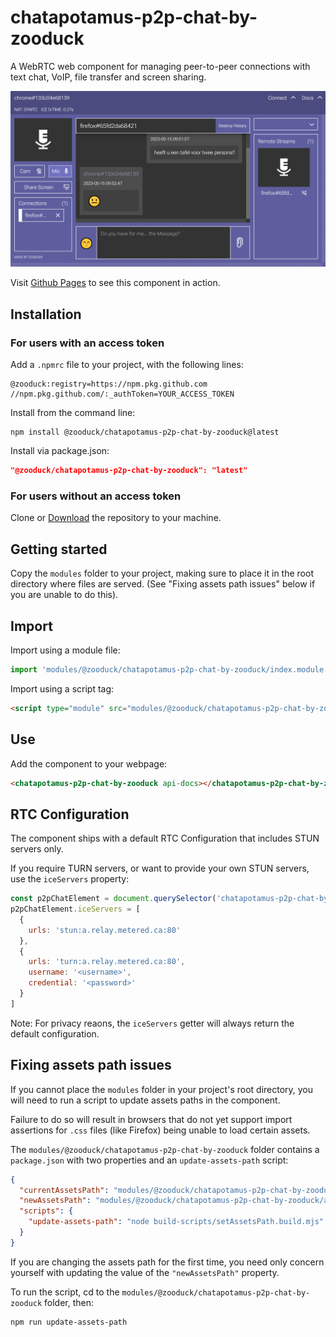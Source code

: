 # chatapotamus-p2p-chat-by-zooduck

A WebRTC web component for managing peer-to-peer connections with text chat, VoIP, file transfer and screen sharing.

![screenshot.png](https://raw.githubusercontent.com/zooduck/chatapotamus-p2p-chat-by-zooduck/master/screenshot.png)

Visit [Github Pages](https://zooduck.github.io/chatapotamus-p2p-chat-by-zooduck/) to see this component in action.

## Installation

### For users with an access token

Add a `.npmrc` file to your project, with the following lines:

```text
@zooduck:registry=https://npm.pkg.github.com
//npm.pkg.github.com/:_authToken=YOUR_ACCESS_TOKEN
```

Install from the command line:

```node
npm install @zooduck/chatapotamus-p2p-chat-by-zooduck@latest
```

Install via package.json:

```json
"@zooduck/chatapotamus-p2p-chat-by-zooduck": "latest"
```

### For users without an access token

Clone or [Download](https://github.com/zooduck/chatapotamus-p2p-chat-by-zooduck/archive/refs/heads/master.zip) the repository to your machine.

## Getting started

Copy the `modules` folder to your project, making sure to place it in the root directory where files are served. (See "Fixing assets path issues" below if you are unable to do this).

## Import

Import using a module file:

```javascript
import 'modules/@zooduck/chatapotamus-p2p-chat-by-zooduck/index.module.js'
```

Import using a script tag:

```html
<script type="module" src="modules/@zooduck/chatapotamus-p2p-chat-by-zooduck/index.module.js"></script>
```

## Use

Add the component to your webpage:

```html
<chatapotamus-p2p-chat-by-zooduck api-docs></chatapotamus-p2p-chat-by-zooduck>
```

## RTC Configuration

The component ships with a default RTC Configuration that includes STUN servers only.

If you require TURN servers, or want to provide your own STUN servers, use the `iceServers` property:

```javascript
const p2pChatElement = document.querySelector('chatapotamus-p2p-chat-by-zooduck')
p2pChatElement.iceServers = [
  {
    urls: 'stun:a.relay.metered.ca:80'
  },
  {
    urls: 'turn:a.relay.metered.ca:80',
    username: '<username>',
    credential: '<password>'
  }
]
```

Note: For privacy reaons, the `iceServers` getter will always return the default configuration.

## Fixing assets path issues

If you cannot place the `modules` folder in your project's root directory, you will need to run a script to update assets paths in the component.

Failure to do so will result in browsers that do not yet support import assertions for `.css` files (like Firefox) being unable to load certain assets.

The `modules/@zooduck/chatapotamus-p2p-chat-by-zooduck` folder contains a `package.json` with two properties and an `update-assets-path` script:

```json
{
  "currentAssetsPath": "modules/@zooduck/chatapotamus-p2p-chat-by-zooduck/assets",
  "newAssetsPath": "modules/@zooduck/chatapotamus-p2p-chat-by-zooduck/assets",
  "scripts": {
    "update-assets-path": "node build-scripts/setAssetsPath.build.mjs"
  }
}
```

If you are changing the assets path for the first time, you need only concern yourself with updating the value of the `"newAssetsPath"` property.

To run the script, cd to the `modules/@zooduck/chatapotamus-p2p-chat-by-zooduck` folder, then:

```node
npm run update-assets-path
```
